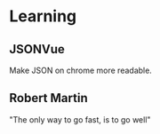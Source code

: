 # Learning

## JSONVue

Make JSON on chrome more readable.

## Robert Martin

"The only way to go fast, is to go well"
